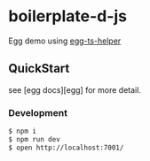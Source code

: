 # boilerplate-d-js

Egg demo using [egg-ts-helper](https://github.com/whxaxes/egg-ts-helper)

## QuickStart

<!-- add docs here for user -->

see [egg docs][egg] for more detail.

### Development

```bash
$ npm i
$ npm run dev
$ open http://localhost:7001/
```
